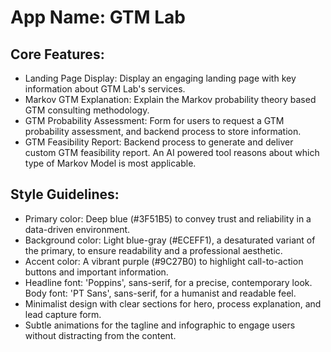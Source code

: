 # **App Name**: GTM Lab

## Core Features:

- Landing Page Display: Display an engaging landing page with key information about GTM Lab's services.
- Markov GTM Explanation: Explain the Markov probability theory based GTM consulting methodology.
- GTM Probability Assessment: Form for users to request a GTM probability assessment, and backend process to store information.
- GTM Feasibility Report: Backend process to generate and deliver custom GTM feasibility report. An AI powered tool reasons about which type of Markov Model is most applicable.

## Style Guidelines:

- Primary color: Deep blue (#3F51B5) to convey trust and reliability in a data-driven environment.
- Background color: Light blue-gray (#ECEFF1), a desaturated variant of the primary, to ensure readability and a professional aesthetic.
- Accent color: A vibrant purple (#9C27B0) to highlight call-to-action buttons and important information.
- Headline font: 'Poppins', sans-serif, for a precise, contemporary look. Body font: 'PT Sans', sans-serif, for a humanist and readable feel.
- Minimalist design with clear sections for hero, process explanation, and lead capture form.
- Subtle animations for the tagline and infographic to engage users without distracting from the content.
